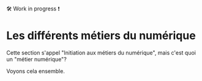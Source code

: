 :hammer_and_wrench: Work in progress :exclamation:

# Les différents métiers du numérique

Cette section s'appel "Initiation aux métiers du numérique", mais c'est quoi un "métier numérique"? 

Voyons cela ensemble.